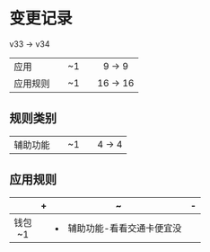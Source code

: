 # 变更记录

v33 -> v34

||||||
|-|:-:|:-:|:-:|:-:|
|应用||~1||9 -> 9|
|应用规则||~1||16 -> 16|

## 规则类别

||||||
|-|:-:|:-:|:-:|:-:|
|辅助功能||~1||4 -> 4|

## 应用规则

||+|~|-|
|:-:|-|-|-|
|钱包<br>~1||<li>辅助功能-看看交通卡便宜没||
